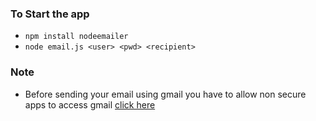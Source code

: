 ### To Start the app

- `npm install nodeemailer`
- `node email.js <user> <pwd> <recipient>`

### Note
- Before sending your email using gmail you have to allow non secure apps to access gmail 
[click here](https://myaccount.google.com/lesssecureapps)

